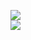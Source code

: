 [![](https://img.shields.io/badge/Made%20With-Github%20Spray-lightgrey.svg?style=for-the-badge&logo=github)](https://github.com/Annihil/github-spray#209)  
[![](https://i.imgur.com/2DrTn0Z.gif)](https://github.com/Annihil/github-spray)